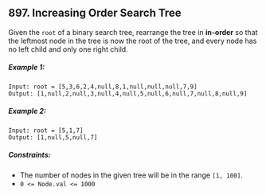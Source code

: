 ## 897. Increasing Order Search Tree

Given the ```root``` of a binary search tree, rearrange the tree in **in-order** so that the leftmost node in the tree is now the root of the tree, and every node has no left child and only one right child.

##### Example 1:
```
Input: root = [5,3,6,2,4,null,8,1,null,null,null,7,9]
Output: [1,null,2,null,3,null,4,null,5,null,6,null,7,null,8,null,9]
```
##### Example 2:
```
Input: root = [5,1,7]
Output: [1,null,5,null,7]
```

##### Constraints:

* The number of nodes in the given tree will be in the range ```[1, 100]```.
* ```0 <= Node.val <= 1000```